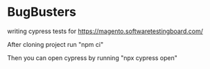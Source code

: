 # BugBusters

writing cypress tests for https://magento.softwaretestingboard.com/

After cloning project run "npm ci"

Then you can open cypress by running "npx cypress open"
